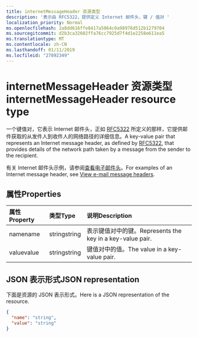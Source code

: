 ```yaml
---
title: internetMessageHeader 资源类型
description: '表示由 RFC5322，提供定义 Internet 邮件头，键 / 值对 '
localization_priority: Normal
ms.openlocfilehash: 2a8dd616ffe8417a5064c0a98976d512b1279704
ms.sourcegitcommit: d2b3ca32602ffa76cc7925d7f4d1e2258e611ea5
ms.translationtype: MT
ms.contentlocale: zh-CN
ms.lasthandoff: 01/11/2019
ms.locfileid: "27892349"
---
```

# <a name="internetmessageheader-resource-type"></a><span data-ttu-id="98c5c-103">internetMessageHeader 资源类型</span><span class="sxs-lookup"><span data-stu-id="98c5c-103">internetMessageHeader resource type</span></span>


<span data-ttu-id="98c5c-104">一个键值对，它表示 Internet 邮件头，正如 [RFC5322](https://www.ietf.org/rfc/rfc5322.txt) 所定义的那样，它提供邮件获取的从发件人到收件人的网络路径的详细信息。</span><span class="sxs-lookup"><span data-stu-id="98c5c-104">A key-value pair that represents an Internet message header, as defined by [RFC5322](https://www.ietf.org/rfc/rfc5322.txt), that provides details of the network path taken by a message from the sender to the recipient.</span></span> 

<span data-ttu-id="98c5c-105">有关 Internet 邮件头示例，请参阅[查看电子邮件头](https://support.office.com/en-us/article/View-e-mail-message-headers-CD039382-DC6E-4264-AC74-C048563D212C#bm4)。</span><span class="sxs-lookup"><span data-stu-id="98c5c-105">For examples of an Internet message header, see [View e-mail message headers](https://support.office.com/en-us/article/View-e-mail-message-headers-CD039382-DC6E-4264-AC74-C048563D212C#bm4).</span></span>


## <a name="properties"></a><span data-ttu-id="98c5c-106">属性</span><span class="sxs-lookup"><span data-stu-id="98c5c-106">Properties</span></span>
| <span data-ttu-id="98c5c-107">属性</span><span class="sxs-lookup"><span data-stu-id="98c5c-107">Property</span></span>     | <span data-ttu-id="98c5c-108">类型</span><span class="sxs-lookup"><span data-stu-id="98c5c-108">Type</span></span>   |<span data-ttu-id="98c5c-109">说明</span><span class="sxs-lookup"><span data-stu-id="98c5c-109">Description</span></span>|
|:---------------|:--------|:----------|
|<span data-ttu-id="98c5c-110">name</span><span class="sxs-lookup"><span data-stu-id="98c5c-110">name</span></span>|<span data-ttu-id="98c5c-111">string</span><span class="sxs-lookup"><span data-stu-id="98c5c-111">string</span></span>|<span data-ttu-id="98c5c-112">表示键值对中的键。</span><span class="sxs-lookup"><span data-stu-id="98c5c-112">Represents the key in a key-value pair.</span></span>|
|<span data-ttu-id="98c5c-113">value</span><span class="sxs-lookup"><span data-stu-id="98c5c-113">value</span></span>|<span data-ttu-id="98c5c-114">string</span><span class="sxs-lookup"><span data-stu-id="98c5c-114">string</span></span>|<span data-ttu-id="98c5c-115">键值对中的值。</span><span class="sxs-lookup"><span data-stu-id="98c5c-115">The value in a key-value pair.</span></span>|

## <a name="json-representation"></a><span data-ttu-id="98c5c-116">JSON 表示形式</span><span class="sxs-lookup"><span data-stu-id="98c5c-116">JSON representation</span></span>

<span data-ttu-id="98c5c-117">下面是资源的 JSON 表示形式。</span><span class="sxs-lookup"><span data-stu-id="98c5c-117">Here is a JSON representation of the resource.</span></span>

<!-- {
  "blockType": "resource",
  "optionalProperties": [

  ],
  "@odata.type": "microsoft.graph.internetMessageHeader"
}-->

```json
{
  "name": "string",
  "value": "string"
}

```

<!-- uuid: 8fcb5dbc-d5aa-4681-8e31-b001d5168d79
2015-10-25 14:57:30 UTC -->
<!-- {
  "type": "#page.annotation",
  "description": "internetMessageHeader resource",
  "keywords": "",
  "section": "documentation",
  "tocPath": ""
}-->
